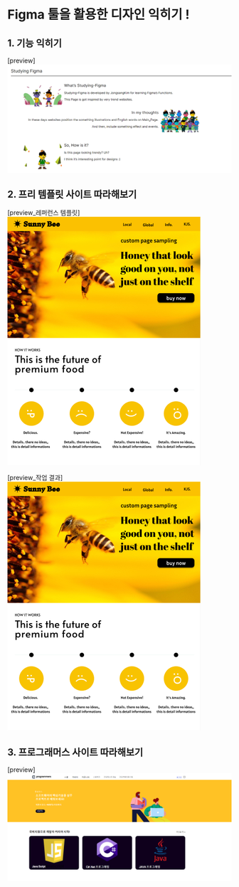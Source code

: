 # Figma 툴을 활용한 디자인 익히기 !
## 1. 기능 익히기
[preview]
![기능 익히기](./Figma0.png)

## 2. 프리 템플릿 사이트 따라해보기

[preview_레퍼런스 템플릿]<br>
![레퍼런스 템플릿](./Figma1.png)<br>

[preview_작업 결과]<br>
![작업 결과](./Figma1.png)<br>

## 3. 프로그래머스 사이트 따라해보기
[preview]
![프로그래머스 사이트 따라해보기](./Figma2.png)
